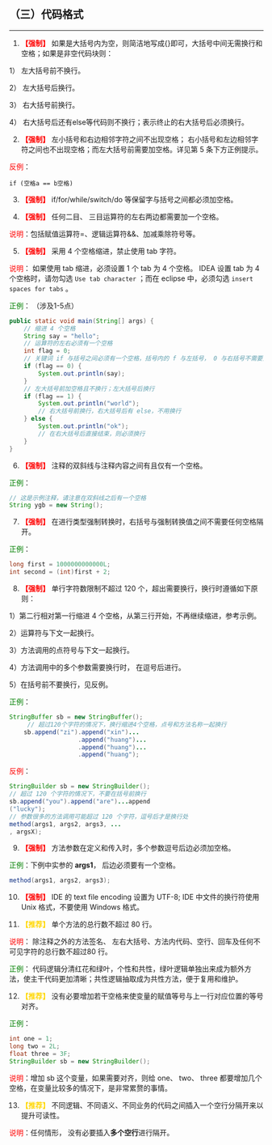 ## （三）代码格式

---

1.  **<font color=#FF0000>【强制】</font>** 如果是大括号内为空，则简洁地写成{}即可，大括号中间无需换行和空格；如果是非空代码块则：

1） 左大括号前不换行。

2） 左大括号后换行。

3） 右大括号前换行。

4） 右大括号后还有else等代码则不换行；表示终止的右大括号后必须换行。 


2.  **<font color=#FF0000>【强制】</font>**  左小括号和右边相邻字符之间不出现空格； 右小括号和左边相邻字符之间也不出现空格；而左大括号前需要加空格。详见第 5 条下方正例提示。

<font color=#FF0000>反例</font>：
```
if (空格a == b空格)
```


3.  **<font color=#FF0000>【强制】</font>** if/for/while/switch/do 等保留字与括号之间都必须加空格。


4.  **<font color=#FF0000>【强制】</font>** 任何二目、 三目运算符的左右两边都需要加一个空格。
   
<font color=#FF0000>说明</font>：包括赋值运算符=、逻辑运算符&&、加减乘除符号等。


5.  **<font color=#FF0000>【强制】</font>** 采用 4 个空格缩进，禁止使用 tab 字符。
  
<font color=#FF0000>说明</font>：
如果使用 tab 缩进，必须设置 1 个 tab 为 4 个空格。 IDEA 设置 tab 为 4 个空格时，请勿勾选 `Use tab character` ；而在 eclipse 中，必须勾选 `insert spaces for tabs` 。
   
<font color=#008000> 正例</font>： （涉及1-5点）

```java
public static void main(String[] args) {
    // 缩进 4 个空格
    String say = "hello";
    // 运算符的左右必须有一个空格
    int flag = 0;
    // 关键词 if 与括号之间必须有一个空格，括号内的 f 与左括号， 0 与右括号不需要空格
    if (flag == 0) {
        System.out.println(say);
    }
    // 左大括号前加空格且不换行；左大括号后换行
    if (flag == 1) {
        System.out.println("world");
        // 右大括号前换行，右大括号后有 else，不用换行
    } else {
        System.out.println("ok");
        // 在右大括号后直接结束，则必须换行
    }
}
```


6.  **<font color=#FF0000>【强制】</font>** 注释的双斜线与注释内容之间有且仅有一个空格。
 
<font color=#008000> 正例</font>：

```java
// 这是示例注释，请注意在双斜线之后有一个空格  
String ygb = new String(); 
```


7.  **<font color=#FF0000>【强制】</font>** 在进行类型强制转换时，右括号与强制转换值之间不需要任何空格隔开。
 
<font color=#008000> 正例</font>：

```java
long first = 1000000000000L;
int second = (int)first + 2;
```


8.  **<font color=#FF0000>【强制】</font>** 单行字符数限制不超过 120 个，超出需要换行，换行时遵循如下原则：

1）第二行相对第一行缩进 4 个空格，从第三行开始，不再继续缩进，参考示例。

2）运算符与下文一起换行。

3）方法调用的点符号与下文一起换行。

4）方法调用中的多个参数需要换行时， 在逗号后进行。

5）在括号前不要换行，见反例。

<font color=#008000> 正例</font>：

```java
StringBuffer sb = new StringBuffer();
     // 超过120个字符的情况下，换行缩进4个空格，点号和方法名称一起换行
    sb.append("zi").append("xin")...
                   .append("huang")...
                   .append("huang")...
                   .append("huang");
```

<font color=#FF0000>反例</font>：

```java
StringBuilder sb = new StringBuilder();
// 超过 120 个字符的情况下，不要在括号前换行
sb.append("you").append("are")...append
("lucky");
// 参数很多的方法调用可能超过 120 个字符，逗号后才是换行处
method(args1, args2, args3, ...
, argsX);
```


9.  **<font color=#FF0000>【强制】</font>** 方法参数在定义和传入时，多个参数逗号后边必须加空格。 

<font color=#008000> 正例</font>：下例中实参的 **args1**， 后边必须要有一个空格。

```java
method(args1, args2, args3);
```


10.  **<font color=#FF0000>【强制】</font>** IDE 的 text file encoding 设置为 UTF-8; IDE 中文件的换行符使用 Unix 格式，不要使用 Windows 格式。


11. **<font COLOR=#FFD700>【推荐】</font>**  单个方法的总行数不超过 80 行。

<font color=#FF0000>说明</font>： 除注释之外的方法签名、 左右大括号、方法内代码、空行、回车及任何不可见字符的总行数不超过80 行。

<font color=#008000> 正例</font>： 代码逻辑分清红花和绿叶，个性和共性，绿叶逻辑单独出来成为额外方法，使主干代码更加清晰；共性逻辑抽取成为共性方法，便于复用和维护。


12. **<font COLOR=#FFD700>【推荐】</font>** 没有必要增加若干空格来使变量的赋值等号与上一行对应位置的等号对齐。

<font color=#008000> 正例</font>： 

```java
int one = 1;
long two = 2L;
float three = 3F;
StringBuilder sb = new StringBuilder();
```

<font color=#FF0000>说明</font>：增加 sb 这个变量，如果需要对齐，则给 one、 two、 three 都要增加几个空格，在变量比较多的情况下，是非常累赘的事情。


13. **<FONT COLOR=#FFD700>【推荐】</FONT>** 不同逻辑、不同语义、不同业务的代码之间插入一个空行分隔开来以提升可读性。

<font color=#FF0000>说明</font>：任何情形， 没有必要插入**多个空行**进行隔开。